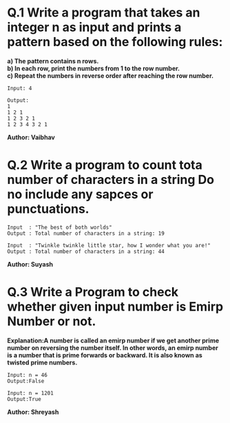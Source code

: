 # Q.1 Write a program that takes an integer n as input and prints a pattern based on the following rules:
**a) The pattern contains n rows.<br>**
**b) In each row, print the numbers from 1 to the row number.<br>**
**c) Repeat the numbers in reverse order after reaching the row number.**
```
Input: 4

Output:
1
1 2 1
1 2 3 2 1
1 2 3 4 3 2 1
```
**Author: Vaibhav**

# Q.2 Write a program to count tota number of characters in a string Do no include any sapces or punctuations.
```
Input  : "The best of both worlds"  
Output : Total number of characters in a string: 19

Input  : "Twinkle twinkle little star, how I wonder what you are!"
Output : Total number of characters in a string: 44

```
**Author: Suyash**

# Q.3 Write a Program to check whether given input number is Emirp Number or not.
**Explanation:A number is called an emirp number if we get another prime number on reversing the number itself. In other words, an emirp number is a number that is prime forwards or backward. It is also known as twisted prime numbers.**
```
Input: n = 46
Output:False

Input: n = 1201
Output:True
```
**Author: Shreyash**

